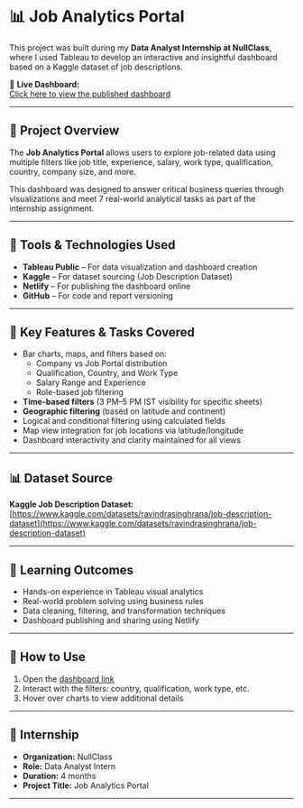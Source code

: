# 📊 Job Analytics Portal

This project was built during my **Data Analyst Internship at NullClass**, where I used Tableau to develop an interactive and insightful dashboard based on a Kaggle dataset of job descriptions.

🔗 **Live Dashboard:**  
[Click here to view the published dashboard](https://jobanalyticsportalbyshivank.netlify.app/)

---

## 📁 Project Overview

The **Job Analytics Portal** allows users to explore job-related data using multiple filters like job title, experience, salary, work type, qualification, country, company size, and more.

This dashboard was designed to answer critical business queries through visualizations and meet 7 real-world analytical tasks as part of the internship assignment.

---

## 🧰 Tools & Technologies Used

- **Tableau Public** – For data visualization and dashboard creation  
- **Kaggle** – For dataset sourcing (Job Description Dataset)  
- **Netlify** – For publishing the dashboard online  
- **GitHub** – For code and report versioning

---

## 📌 Key Features & Tasks Covered

- Bar charts, maps, and filters based on:
  - Company vs Job Portal distribution
  - Qualification, Country, and Work Type
  - Salary Range and Experience
  - Role-based job filtering
- **Time-based filters** (3 PM–5 PM IST visibility for specific sheets)
- **Geographic filtering** (based on latitude and continent)
- Logical and conditional filtering using calculated fields
- Map view integration for job locations via latitude/longitude
- Dashboard interactivity and clarity maintained for all views

---

## 📊 Dataset Source

**Kaggle Job Description Dataset:**  
[https://www.kaggle.com/datasets/ravindrasinghrana/job-description-dataset](https://www.kaggle.com/datasets/ravindrasinghrana/job-description-dataset)

---

## 🎯 Learning Outcomes

- Hands-on experience in Tableau visual analytics
- Real-world problem solving using business rules
- Data cleaning, filtering, and transformation techniques
- Dashboard publishing and sharing using Netlify

---

## 📎 How to Use

1. Open the [dashboard link](https://jobanalyticsportalbyshivank.netlify.app/)
2. Interact with the filters: country, qualification, work type, etc.
3. Hover over charts to view additional details

---

## 📃 Internship

- **Organization:** NullClass  
- **Role:** Data Analyst Intern  
- **Duration:** 4 months  
- **Project Title:** Job Analytics Portal

---

